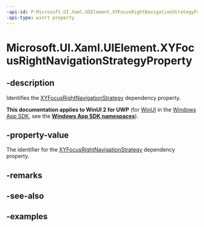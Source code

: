 ```yaml
---
-api-id: P:Microsoft.UI.Xaml.UIElement.XYFocusRightNavigationStrategyProperty
-api-type: winrt property
---
```


<!-- Property syntax.
public DependencyProperty XYFocusRightNavigationStrategyProperty { get; }
-->

# Microsoft.UI.Xaml.UIElement.XYFocusRightNavigationStrategyProperty

## -description

Identifies the [XYFocusRightNavigationStrategy](uielement_xyfocusrightnavigationstrategy.md) dependency property.

**This documentation applies to WinUI 2 for UWP** (for [WinUI](/windows/apps/winui/winui3/) in the [Windows App SDK](/windows/apps/windows-app-sdk/), see the **[Windows App SDK namespaces](/windows/windows-app-sdk/api/winrt/)**).

## -property-value

The identifier for the [XYFocusRightNavigationStrategy](uielement_xyfocusrightnavigationstrategy.md) dependency property.

## -remarks

## -see-also

## -examples

